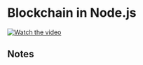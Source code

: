# Blockchain in Node.js

[![Watch the video](https://img.youtube.com/vi/qF7dkrce-mQ/sddefault.jpg)](https://www.youtube.com/watch?v=qF7dkrce-mQ)

## Notes
